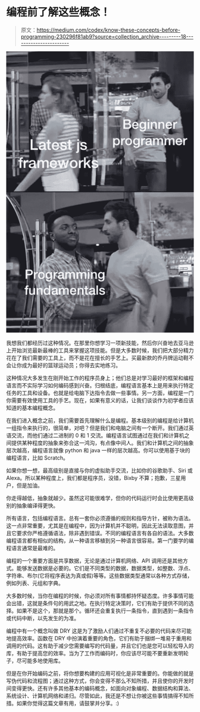 # 编程前了解这些概念！

> 原文：<https://medium.com/codex/know-these-concepts-before-programming-230296f81ab9?source=collection_archive---------18----------------------->

![](img/0130c31d9b0f5f8a48a8b8440e8f6fd9.png)

我想我们都经历过这种情况。在那里你想学习一项新技能，然后你兴奋地去亚马逊上开始浏览最新最棒的工具来掌握这项技能。但是大多数时候，我们把大部分精力花在了我们需要的工具上，而不是花在擅长的手艺上。买最新款的乔丹牌运动鞋不会让你成为最好的篮球运动员；你得去实地练习。

这种情况大多发生在刚开始工作的程序员身上；他们总是对学习最好的框架和编程语言而不实际学习如何编码感到兴奋。归根结底，编程语言基本上是用来执行特定任务的工具和设备。也就是给电脑下达指令去做一些事情。另一方面，编程是一门你需要有效使用工具的手艺。现在，如果有意义的话，让我们谈谈作为初学者应该知道的基本编程概念。

在我们进入概念之前，我们需要首先理解什么是编程。基本级别的编程是给计算机一组指令来执行的，很简单，对吧？但是我们和电脑之间有一个断开。我们通过英语交流，而他们通过二进制的 0 和 1 交流。编程语言试图通过在我们和计算机之间提供某种程度的抽象来弥合这一鸿沟，有点像中间人。我们和计算机之间的抽象层次越高，编程语言就像 python 和 java 一样的层次越高。你可以使用基于块的编程语言，比如 Scratch。

如果你想一想，最高级别是直接与你的虚拟助手交流，比如你的谷歌助手、Siri 或 Alexa。所以某种程度上，我们都是程序员，没错，Bixby 不算；抱歉，三星用户，但是加油。

你走得越低，抽象就越少。虽然这可能很难学，但你的代码运行时会比使用更高级别的抽象编译得更快。

所有语言，包括编程语言。总有一套你必须遵循的规则和指导方针，被称为语法。这一点非常重要，尤其是在编程中，因为计算机并不聪明，因此无法读取意图，并且它要求你严格遵循语法，除非遇到错误。不同的编程语言有各自的语法。大多数编程语言都有相似的结构，从一种语言移植到另一种语言很容易。第一门要学的编程语言通常是最难的。

编程的一个重要方面是共享数据，无论是通过计算机网络、API 调用还是其他方式。能够发送数据是必要的。它们是不同类型的数据，数据类型，如整数、浮点、字符串、布尔(它将程序表达为真或假)等等。这些数据类型通常以各种方式存储，例如列表、元组和字典。

大多数时候，当你在编程的时候，你必须对所有事情都持怀疑态度。许多事情可能会出错，这就是条件句的用武之地。在执行特定决策时，它们有助于提供不同的选择。如果不是这个，那就是那个。循环还会重复执行一条指令，直到遇到一条指令或代码中断，以先发生的为准。

编程中有一个概念叫做 DRY 这是为了激励人们通过不重复不必要的代码来尽可能地提高效率。函数在 DRY 中扮演着重要的角色，它们有助于捆绑一堆易于重用和调用的代码。这有助于减少您需要编写的代码量，并且它们也是您可以轻松导入的库，有助于提高您的效率。当为了工作而编码时，你应该尽可能不要重新发明轮子，尽可能多地使用库。

但是在你开始编码之前，将你想要构建的应用可视化是非常重要的。你能做的就是写伪代码和流程图；通过这种方式，你会变得不那么不知所措，并且使你的开发时间变得更快。还有许多其他基本的编码概念，如面向对象编程、数据结构和算法、系统设计、计算机网络和递归。尽管如此，我还是不想让你被这些事情搞得不知所措。如果你觉得这篇文章有用，请鼓掌并分享。:)